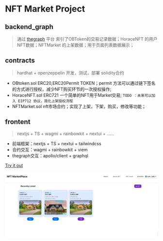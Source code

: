 # NFT Market Project 

## backend_graph
    
> 通过 [thegraph](https://thegraph.com/)  平台 索引了OBToken的交易记录数据；HoraceNFT 的用户NFT数据；NFTMarket 的上架数据；用于页面列表数据展示；

## contracts

> hardhat + openzeppelin 开发，测试，部署 solidity合约
    
- OBtoken.sol ERC20,ERC20Permit TOKEN；permit 方法可以通过链下签名的方式进行授权，减少NFT购买环节的一次授权操作;
- HoraceNFT.sol ERC721 一个简单的NFT用于Market交易; 
    `TODO ：未来可以加入 EIP712 协议，简化上架授权流程 ` 
- NFTMarket.sol nft市场合约；实现了上架，下架，购买，修改等功能；

## frontent 

> nextjs + TS + wagmi + rainbowkit + nextui + ……

 - 前端框架：nextjs + TS + nextui + tailwindcss 
 - 合约交互：wagmi + rainbowkit + viem
 - thegraph交互：apollo/client + graphql

[Try it out](https://nft-market-delta-hazel.vercel.app/)

![frontend](preview.png)